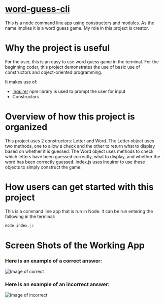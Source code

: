 # [word-guess-cli](https://lamontblack1.github.io/word-guess-cli/)
This is a node command line app using constructors and modules. As the name implies it is a word guess game.
My role in this project is creator.

# Why the project is useful
For the user, this is an easy to use word guess game in the terminal. 
For the beginning coder, this project demonstrates the use of basic use of constructors and object-oriented programming.

It makes use of: 
* [Inquirer](https://www.npmjs.com/package/inqurer) npm library is used to prompt the user for input
* Constructors

# Overview of how this project is organized
This project uses 2 constructors: Letter and Word. The Letter object uses two methods, one to allow a check and the other to return what to display based on whether it is guessed. The Word object uses methods to check which letters have been guessed correctly, what to display, and whether the word has been correctly guessed. index.js uses inquirer to use these objects to simply construct the game.

# How users can get started with this project
This is a command line app that is run in Node. It can be run entering the following in the terminal:
``` js
node index.js
```

# Screen Shots of the Working App

### Here is an example of a correct answer:
![Image of correct](https://lamontblack1.github.io/word-guess-cli/images/correct.jpg)

### Here is an example of an incorrect answer:
![Image of incorrect](https://lamontblack1.github.io/word-guess-cli/images/incorrect.jpg)
